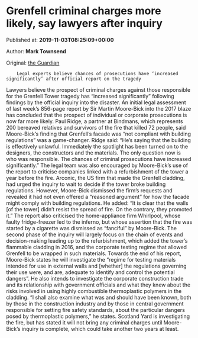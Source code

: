
# Grenfell criminal charges more likely, say lawyers after inquiry

Published at: **2019-11-03T08:25:09+00:00**

Author: **Mark Townsend**

Original: [the Guardian](https://www.theguardian.com/uk-news/2019/nov/03/criminal-prosecutions-for-grenfell-more-likely-say-lawyers-after-official-report)


        Legal experts believe chances of prosecutions have ‘increased significantly’ after official report on the tragedy
      
Lawyers believe the prospect of criminal charges against those responsible for the Grenfell Tower tragedy has “increased significantly” following findings by the official inquiry into the disaster.
An initial legal assessment of last week’s 856-page report by Sir Martin Moore-Bick into the 2017 blaze has concluded that the prospect of individual or corporate prosecutions is now far more likely.
Paul Ridge, a partner at Bindmans, which represents 200 bereaved relatives and survivors of the fire that killed 72 people, said Moore-Bick’s finding that Grenfell’s facade was “not compliant with building regulations” was a game-changer.
Ridge said: “He’s saying that the building is effectively unlawful. Immediately the spotlight has been turned on to the designers, the constructors and the materials. The only question now is who was responsible. The chances of criminal prosecutions have increased significantly.”
The legal team was also encouraged by Moore-Bick’s use of the report to criticise companies linked with a refurbishment of the tower a year before the fire. Arconic, the US firm that made the Grenfell cladding, had urged the inquiry to wait to decide if the tower broke building regulations.
However, Moore-Bick dismissed the firm’s requests and revealed it had not even offered a “reasoned argument” for how the facade might comply with building regulations. He added: “It is clear that the walls [of the tower] didn’t resist the spread of fire. On the contrary, they promoted it.” The report also criticised the home-appliance firm Whirlpool, whose faulty fridge-freezer led to the inferno, but whose assertion that the fire was started by a cigarette was dismissed as “fanciful” by Moore-Bick.
The second phase of the inquiry will largely focus on the chain of events and decision-making leading up to the refurbishment, which added the tower’s flammable cladding in 2016, and the corporate testing regime that allowed Grenfell to be wrapped in such materials.
Towards the end of his report, Moore-Bick states he will investigate the “regime for testing materials intended for use in external walls and [whether] the regulations governing their use were, and are, adequate to identify and control the potential dangers”.
He also intends to investigate the corporate construction trade and its relationship with government officials and what they knew about the risks involved in using highly combustible thermoplastic polymers in the cladding.
“I shall also examine what was and should have been known, both by those in the construction industry and by those in central government responsible for setting fire safety standards, about the particular dangers posed by thermoplastic polymers,” he states.
Scotland Yard is investigating the fire, but has stated it will not bring any criminal charges until Moore-Bick’s inquiry is complete, which could take another two years at least.
